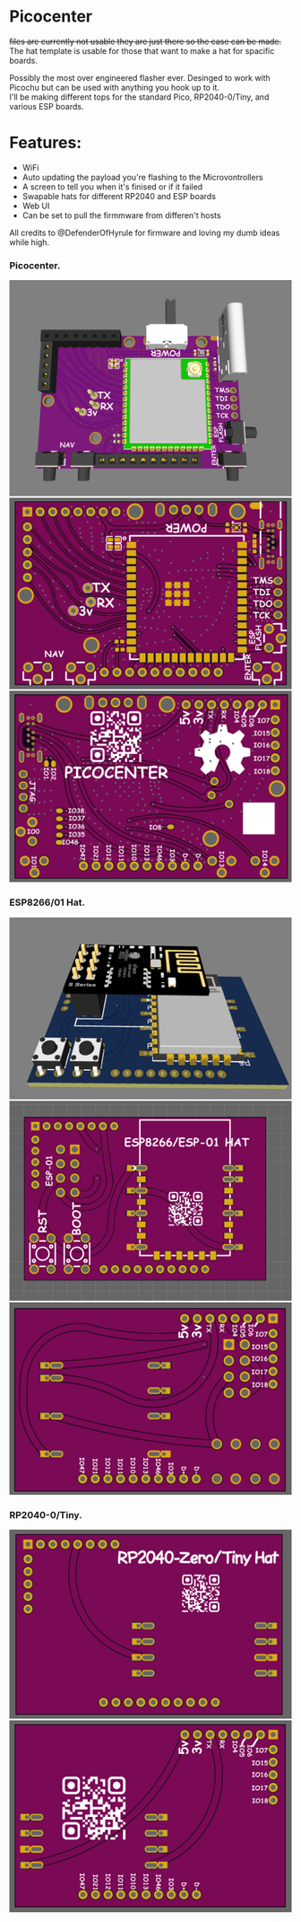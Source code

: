 # Picocenter  

~~files are currently not usable they are just there so the case can be made.~~  
The hat template is usable for those that want to make a hat for spacific boards.


Possibly the most over engineered flasher ever. Desinged to work with Picochu but can be used with anything you hook up to it.   
I'll be making different tops for the standard Pico, RP2040-0/Tiny, and various ESP boards.    

# Features:  

- WiFi  
- Auto updating the payload you're flashing to the Microvontrollers  
- A screen to tell you when it's finised or if it failed  
- Swapable hats for different RP2040 and ESP boards  
- Web UI  
- Can be set to pull the firmmware from differen't hosts   

All credits to @DefenderOfHyrule for firmware and loving my dumb ideas while high.  

### Picocenter.  

![3D](https://github.com/pbanj/pmc/blob/main/Pics/Picocenter_3D.png?raw=true)
![top](https://github.com/pbanj/pmc/blob/main/Pics/Picocenter_top.png?raw=true)
![bottom](https://github.com/pbanj/pmc/blob/main/Pics/Picocenter_Bottom.png?raw=true)  

### ESP8266/01 Hat.  

![3d](https://github.com/pbanj/pmc/blob/main/Pics/Picocenter_ESP8266+01_hat.png?raw=true)  
![top](https://github.com/pbanj/pmc/blob/main/Pics/Picocenter_ESP8266%2B01_hattop.png?raw=true)  
![bottom](https://github.com/pbanj/pmc/blob/main/Pics/Picocenter_ESP8266%2B01_hatbottom.png?raw=true)  

### RP2040-0/Tiny.   

![top](https://github.com/pbanj/pmc/blob/main/Pics/Picocenter_RP2040-Zero+Tiny_Hattop.png?raw=true)  
![bottom](https://github.com/pbanj/pmc/blob/main/Pics/Picocenter_RP2040-Zero+Tiny_Hatbottom.png?raw=true)  

